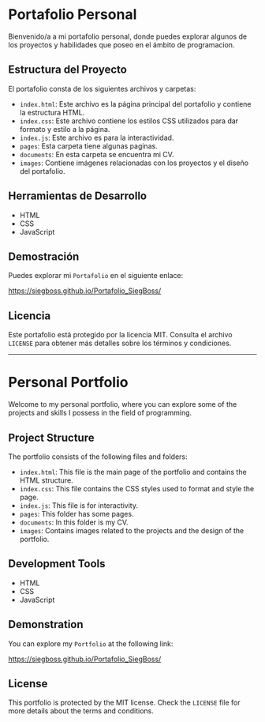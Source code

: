 # Portafolio Personal
Bienvenido/a a mi portafolio personal, donde puedes explorar algunos de los proyectos y habilidades que poseo en el ámbito de programacion. 

## Estructura del Proyecto
El portafolio consta de los siguientes archivos y carpetas:

- `index.html`: Este archivo es la página principal del portafolio y contiene la estructura HTML.
- `index.css`: Este archivo contiene los estilos CSS utilizados para dar formato y estilo a la página.
- `index.js`: Este archivo es para la interactividad.
- `pages`: Esta carpeta tiene algunas paginas.
- `documents`: En esta carpeta se encuentra mi CV.
- `images`: Contiene imágenes relacionadas con los proyectos y el diseño del portafolio.

## Herramientas de Desarrollo
- HTML
- CSS
- JavaScript 

## Demostración
Puedes explorar mi `Portafolio` en el siguiente enlace:

https://siegboss.github.io/Portafolio_SiegBoss/

## Licencia
Este portafolio está protegido por la licencia MIT. Consulta el archivo `LICENSE` para obtener más detalles sobre los términos y condiciones.

-------------------------------------------

# Personal Portfolio
Welcome to my personal portfolio, where you can explore some of the projects and skills I possess in the field of programming.

## Project Structure
The portfolio consists of the following files and folders:

- `index.html`: This file is the main page of the portfolio and contains the HTML structure.
- `index.css`: This file contains the CSS styles used to format and style the page.
- `index.js`: This file is for interactivity.
- `pages`: This folder has some pages.
- `documents`: In this folder is my CV.
- `images`: Contains images related to the projects and the design of the portfolio.

## Development Tools
- HTML
- CSS
- JavaScript

## Demonstration
You can explore my `Portfolio` at the following link:

https://siegboss.github.io/Portafolio_SiegBoss/

## License
This portfolio is protected by the MIT license. Check the `LICENSE` file for more details about the terms and conditions.